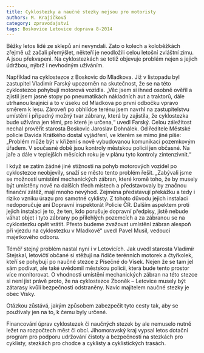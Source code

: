 ```yaml
---
title: Cyklostezky a naučné stezky nejsou pro motoristy
authors: M. Krajíčková
category: zpravodajství
tags: Boskovice Letovice doprava 8-2014
---
```


Běžky letos lidé ze sklepů ani nevyndali. Zato o kolech a koloběžkách zřejmě už začali přemýšlet, někteří je neodložili celou letošní zvláštní zimu. A jsou překvapeni. Na cyklostezkách se totiž objevuje problém nejen s jejich údržbou, nýbrž i nevhodným užíváním.

Například na cyklostezce z Boskovic do Mladkova. Již v listopadu byl zastupitel Vladimír Farský upozorněn na skutečnost, že se na této cyklostezce pohybují motorová vozidla. „Věc jsem si ihned osobně ověřil a zjistil jsem jasné stopy po pneumatikách nákladních aut a traktorů, dále utrhanou krajnici a to v úseku od Mladkova po první odbočku vpravo směrem k lesu. Zároveň po obhlídce terénu jsem navrhl na zastupitelstvu umístění i případný možný tvar zábrany, která by zajistila, že cyklostezka bude užívána jen těmi, pro které je určena,“ uvedl Farský.
Celou záležitost nechal prověřit starosta Boskovic Jaroslav Dohnálek. Od ředitele Městské policie Davida Krátkého dostal vyjádření, ve kterém se mimo jiné píše: „Problém může být v křížení s nově vybudovanou komunikací pozemkovým úřadem. V současné době jsou kontroly městskou policií jen občasné. Na jaře a dále v teplejších měsících roku je v plánu tyto kontroly zintenzivnit.“

I když se zatím žádné jiné stížnosti na pohyb motorových vozidel po cyklostezce neobjevily, snaží se město tento problém řešit. „Zabývali jsme se možností umístění mechanických zábran, které kromě toho, že by musely být umístěny nově na dalších třech místech a představovaly by značnou finanční zátěž, mají mnoho nevýhod. Zejména představují překážku a tedy i riziko vzniku úrazu pro samotné cyklisty. Z tohoto důvodu jejich instalaci nedoporučuje ani Dopravní inspektorát Policie ČR. Dalším aspektem proti jejich instalaci je to, že ten, kdo porušuje dopravní předpisy, jistě nebude váhat objet i tyto zábrany po přilehlých pozemcích a za zábranou se na cyklostezku opět vrátit. Přesto budeme zvažovat umístění zábran alespoň při vjezdu na cyklostezku v Mladkově“ uvedl Pavel Musil, vedoucí majetkového odboru.

Téměř stejný problém nastal nyní i v Letovicích. Jak uvedl starosta Vladimír Stejskal, letovičtí občané si stěžují na řidiče terénních motorek a čtyřkolek, kteří se pohybují po naučné stezce z Písečné do Vísek. Nejen že se tam jel sám podívat, ale také uvědomil městskou policii, která bude tento prostor více monitorovat. O vhodnosti umístění mechanických zábran na této stezce si není jist právě proto, že na cyklostezce Zboněk – Letovice musely být zátarasy kvůli bezpečnosti odstraněny. Navíc majitelem naučné stezky je obec Vísky.

Otázkou zůstává, jakým způsobem zabezpečit tyto cesty tak, aby se používaly jen na to, k čemu byly určené.

Financování úprav cyklostezek či naučných stezek by ale nemuselo nutně ležet na rozpočtech měst či obcí. Jihomoravský kraj vypsal letos dotační program pro podporu udržování čistoty a bezpečnosti na stezkách pro cyklisty, stezkách pro chodce a cyklisty a cyklistických trasách.